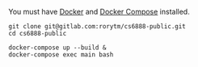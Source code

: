 You must have [Docker](https://www.docker.com/get-started) and [Docker Compose](https://docs.docker.com/compose/install/) installed.

```
git clone git@gitlab.com:rorytm/cs6888-public.git
cd cs6888-public

docker-compose up --build &
docker-compose exec main bash
```
